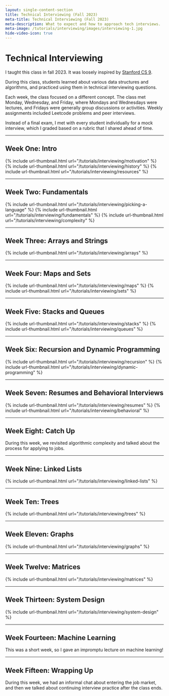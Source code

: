```yaml
---
layout: single-content-section
title: Technical Interviewing (Fall 2023)
meta-title: Technical Interviewing (Fall 2023)
meta-description: What to expect and how to approach tech interviews.
meta-image: /tutorials/interviewing/images/interviewing-1.jpg
hide-video-icon: true
---
```


# Technical Interviewing

I taught this class in fall 2023. It was loosely inspired by [Stanford CS 9](https://web.stanford.edu/class/cs9/).

During this class, students learned about various data structures and algorithms, and practiced using them in technical interviewing questions.

Each week, the class focused on a different concept. The class met Monday, Wednesday, and Friday, where Mondays and Wednesdays were lectures, and Fridays were generally group discussions or activities. Weekly assignments included Leetcode problems and peer interviews.

Instead of a final exam, I met with every student individually for a mock interview, which I graded based on a rubric that I shared ahead of time.

---

## Week One: Intro

<div class="thumbnail-link-container">
  {% include url-thumbnail.html url="/tutorials/interviewing/motivation" %}
  {% include url-thumbnail.html url="/tutorials/interviewing/history" %}
  {% include url-thumbnail.html url="/tutorials/interviewing/resources" %}
</div>

---

## Week Two: Fundamentals

<div class="thumbnail-link-container">
  {% include url-thumbnail.html url="/tutorials/interviewing/picking-a-language" %}
  {% include url-thumbnail.html url="/tutorials/interviewing/fundamentals" %}
  {% include url-thumbnail.html url="/tutorials/interviewing/complexity" %}
</div>

---

## Week Three: Arrays and Strings

<div class="thumbnail-link-container">
  {% include url-thumbnail.html url="/tutorials/interviewing/arrays" %}
</div>

---

## Week Four: Maps and Sets

<div class="thumbnail-link-container">
  {% include url-thumbnail.html url="/tutorials/interviewing/maps" %}
  {% include url-thumbnail.html url="/tutorials/interviewing/sets" %}
</div>

---

## Week Five: Stacks and Queues

<div class="thumbnail-link-container">
  {% include url-thumbnail.html url="/tutorials/interviewing/stacks" %}
  {% include url-thumbnail.html url="/tutorials/interviewing/queues" %}
</div>

---

## Week Six: Recursion and Dynamic Programming

<div class="thumbnail-link-container">
  {% include url-thumbnail.html url="/tutorials/interviewing/recursion" %}
  {% include url-thumbnail.html url="/tutorials/interviewing/dynamic-programming" %}
</div>

---

## Week Seven: Resumes and Behavioral Interviews

<div class="thumbnail-link-container">
  {% include url-thumbnail.html url="/tutorials/interviewing/resumes" %}
  {% include url-thumbnail.html url="/tutorials/interviewing/behavioral" %}
</div>

---

## Week Eight: Catch Up

During this week, we revisited algorithmic complexity and talked about the process for applying to jobs.

---

## Week Nine: Linked Lists

<div class="thumbnail-link-container">
  {% include url-thumbnail.html url="/tutorials/interviewing/linked-lists" %}
</div>

---


## Week Ten: Trees

<div class="thumbnail-link-container">
  {% include url-thumbnail.html url="/tutorials/interviewing/trees" %}
</div>

---

## Week Eleven: Graphs

<div class="thumbnail-link-container">
  {% include url-thumbnail.html url="/tutorials/interviewing/graphs" %}
</div>

---

## Week Twelve: Matrices

<div class="thumbnail-link-container">
  {% include url-thumbnail.html url="/tutorials/interviewing/matrices" %}
</div>

---

## Week Thirteen: System Design

<div class="thumbnail-link-container">
  {% include url-thumbnail.html url="/tutorials/interviewing/system-design" %}
</div>

---

## Week Fourteen: Machine Learning

This was a short week, so I gave an impromptu lecture on machine learning!

---

## Week Fifteen: Wrapping Up

During this week, we had an informal chat about entering the job market, and then we talked about continuing interview practice after the class ends.

